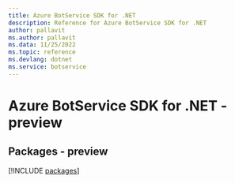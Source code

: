 ```yaml
---
title: Azure BotService SDK for .NET
description: Reference for Azure BotService SDK for .NET
author: pallavit
ms.author: pallavit
ms.data: 11/25/2022
ms.topic: reference
ms.devlang: dotnet
ms.service: botservice
---
```

# Azure BotService SDK for .NET - preview
## Packages - preview
[!INCLUDE [packages](botservice-index.md)]